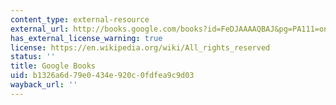 ```yaml
---
content_type: external-resource
external_url: http://books.google.com/books?id=FeDJAAAAQBAJ&pg=PA111=onepage
has_external_license_warning: true
license: https://en.wikipedia.org/wiki/All_rights_reserved
status: ''
title: Google Books
uid: b1326a6d-79e0-434e-920c-0fdfea9c9d03
wayback_url: ''
---
```

